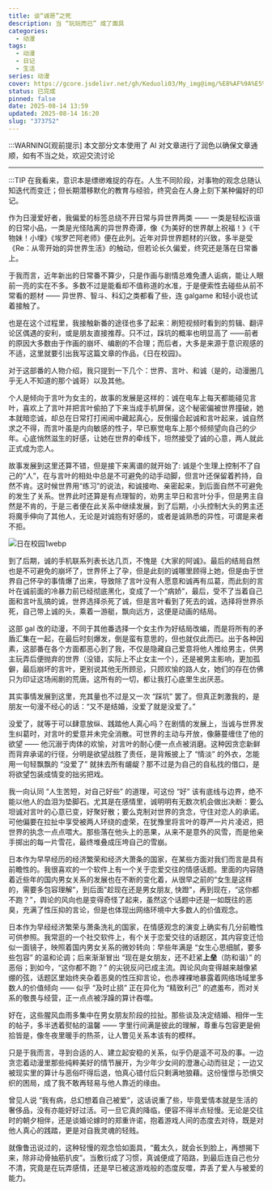 ```yaml
---
title: 谈“诚哥”之死
description: 当 “玩玩而已” 成了面具
categories:
  - 动漫
tags:
  - 动漫
  - 日记
  - 生活
series: 动漫
cover: https://gcore.jsdelivr.net/gh/Keduoli03/My_img@img/%E8%AF%9A%E5%93%A5%E9%81%97%E7%85%A7.webp
status: 已完成
pinned: false
date: 2025-08-14 13:59
updated: 2025-08-14 16:20
slug: "373752"
---
```


:::WARNING[观前提示]
本文部分文本使用了 AI 对文章进行了润色以确保文章通顺，如有不当之处，欢迎交流讨论

---

:::TIP
 在我看来，意识本是缥缈难捉的存在。人生不同阶段，对事物的观念总随认知迭代而变迁；但长期潜移默化的教育与经验，终究会在人身上刻下某种偏好的印记。

作为日漫爱好者，我偏爱的标签总绕不开日常与异世界两类 —— 一类是轻松诙谐的日常小品，一类是光怪陆离的异世界奇谭，像《为美好的世界献上祝福！》《干物妹！小埋》《埃罗芒阿老师》便在此列。近年对异世界题材的兴致，多半是受《Re：从零开始的异世界生活》的触动，但若论长久偏爱，终究还是落在日常番上。

于我而言，近年新出的日常番不算少，只是作画与剧情总难免遭人诟病，能让人眼前一亮的实在不多。多数不过是能看却不值称道的水准，于是便索性去碰些从前不常看的题材 —— 异世界、智斗、科幻之类都看了些，连 galgame 和轻小说也试着接触了。

也是在这个过程里，我接触新番的途径也多了起来：刷短视频时看到的剪辑、翻评论区偶遇的安利，或是朋友直接推荐。只不过，踩坑的概率也明显高了 ——前者的原因大多数由于作画的崩坏、编剧的不合理；而后者，大多是来源于意识观感的不适，这里就要引出我写这篇文章的作品，《日在校园》。

对于这部番的人物介绍，我只提到一下几个：世界、言叶、和诚（是的，动漫圈几乎无人不知道的那个诚哥）以及其他。

个人是倾向于言叶为女主的，故事的发展是这样的：诚在电车上每天都能碰见言叶，喜欢上了言叶并把言叶偷拍了下来当成手机屏保，这个秘密偏被世界撞破，她本就暗恋诚，却总在日常打打闹闹中藏起真心，反倒撮合起诚和言叶起来，诚自然求之不得，而言叶虽是内向敏感的性子，早已察觉电车上那个频频望向自己的少年。心底悄然滋生的好感，让她在世界的牵线下，坦然接受了诚的心意，两人就此正式成为恋人。

故事发展到这里还算不错，但是接下来离谱的就开始了: 诚是个生理上控制不了自己的“人”，在与言叶的相处中总是不可避免的动手动脚，但言叶还保留着矜持，自然不肯。这时候世界用“练习”的说法，和诚接吻、亲密起来，到后面自然不可避免的发生了关系。世界此时还算是有点理智的，劝男主早日和言叶分手，但是男主自然是不肯的，于是三者便在此关系中继续发展，到了后期，小头控制大头的男主还将魔手伸向了其他人，无论是对诚抱有好感的，或者是诚熟悉的异性，可谓是来者不拒。

![日在校园1webp](https://gcore.jsdelivr.net/gh/Keduoli03/My_img@img/%E6%97%A5%E5%9C%A8%E6%A0%A1%E5%9B%AD1webp "手机截图")

到了后期，诚的手机联系列表长达几页，不愧是《大家的阿诚》。最后的结局自然也是不可避免的崩坏了，世界怀上了孕，但是此刻的诚哪里顾得上她，但是由于世界自己怀孕的事情爆了出来，导致除了言叶没有人愿意和诚再有瓜葛，而此刻的言叶在诚前面的冷暴力前已经彻底黑化，变成了一个“病娇”，最后，受不了当着自己面和言叶乱搞的诚，世界选择杀死了诚，但是言叶看到了死去的诚，选择将世界杀死，自己带上诚的头，乘着一游艇，飘向远方，这便是动画的结局。

这部 gal 改的动漫，不同于其他番选择一个女主作为好结局改编，而是将所有的矛盾汇集在一起，在最后时刻爆发，倒是蛮有意思的，但也就仅此而已。出于各种因素，这部番在各个方面都恶心到了我，不仅是隐藏自己爱意将他人推给男主，供男主玩弄后便抛弃的世界（没错，实际上不止女主一个），还是被男主影响，更加孤僻，最后崩坏的言叶，更别说其他无所顾忌，只顾欢愉的路人女，她们的存在仿佛只为印证这场闹剧的荒唐。这所有的一切，都让我打心底里生出厌恶。​

其实事情发展到这里，充其量也不过是又一次 “踩坑” 罢了。但真正刺激我的，是朋友一句漫不经心的话：“又不是结婚，没爱了就是没爱了。”

没爱了，就等于可以肆意放纵、践踏他人真心吗？在剧情的发展上，当诚与世界发生纠葛时，对言叶的爱意并未完全消散。可世界的主动与开放，像藤蔓缠住了他的欲望 —— 他沉溺于肉体的欢愉，对言叶的耐心便一点点被消磨。这种因贪恋新鲜而背弃承诺的行径，分明是欲望战胜了责任，是背叛披上了 “情淡” 的外衣，怎能用一句轻飘飘的 “没爱了” 就抹去所有龌龊？那不过是为自己的自私找的借口，是将欲望包装成情变的拙劣把戏。

我一向认同 “人生苦短，对自己好些” 的道理，可这份 “好” 该有底线与边界，绝不能以他人的血泪为垫脚石。尤其是在感情里，诚明明有无数次机会做出决断：要么坦诚对言叶的心意已变，好聚好散；要么克制对世界的贪念，守住对恋人的承诺。可他偏要在拉扯中享受被两人环绕的虚荣，在犹豫里将言叶的尊严一片片凌迟，把世界的执念一点点喂大。那些落在他头上的恶果，从来不是意外的风雪，而是他亲手掷出的每一片雪花，最终堆叠成压垮自己的雪崩。

日本作为早早经历的经济繁荣和经济大萧条的国家，在某些方面对我们而言是具有前瞻性的。我很喜欢的一个软件上有一个关于恋爱交往的情感话题。里面的内容随着近些年的国内男女关系的发展也在不断的变化着，从很早之前的“女生是这样的，需要多包容理解”，到后面"趁现在还是男女朋友, 快蹬"，再到现在，“这你都不跑？”，舆论的风向也是变得奇怪了起来，虽然这个话题中还是一如既往的恶臭，充满了性压抑的言论，但是也体现出网络环境中大多数人的价值观念。

日本作为早经经济繁荣与萧条洗礼的国家，在情感观念的演变上确实有几分前瞻性可供参照。我常逛的一个社交软件上，有个关于恋爱交往的话题区，其内容变迁恰似一面镜子，映照着国内男女关系的微妙转向：早些年满是 “女生心思细腻，要多些包容” 的温和论调；后来渐渐冒出 “现在是女朋友，还不赶紧**上垒**（防和谐）” 的恶俗；到如今，“这你都不跑？” 的尖锐反问已成主流。舆论风向变得越来越像紧绷的弦，话题区里始终夹杂着恶臭的性压抑言论，也赤裸裸地暴露着网络场域里多数人的价值倾向 —— 似乎 “及时止损” 正在异化为 “精致利己” 的遮羞布，而对关系的敬畏与经营，正一点点被浮躁的算计吞噬。

好在，这些腥风血雨多集中在男女朋友阶段的拉扯。那些谈及决定结婚、相伴一生的帖子，多半透着熨帖的温馨 —— 字里行间满是彼此的理解，尊重与包容更是俯拾皆是，像冬夜里暖手的热茶，让人瞥见关系本该有的模样。​

只是于我而言，寻到合适的人、建立起安稳的关系，似乎仍是遥不可及的事。一边贪恋着动漫里那些纯粹美好的情节展开，为少年少女间的澄澈心动而驻足；一边又被现实里的算计与恶俗吓得后退，怕真心错付后只剩满地狼藉。这份憧憬与恐惧交织的困局，成了我不敢再轻易与他人靠近的缘由。

曾见人说 “我有病，总幻想着自己被爱”，这话说重了些，毕竟爱情本就是生活的奢侈品，没有亦能好好过活。可一旦它真的降临，便容不得半点轻慢。无论是交往时的朝夕相伴，还是谈婚论嫁时的郑重许诺，抱着游戏人间的态度去对待，既是对他人真心的践踏，更是对自我灵魂的轻贱。​

就像鲁迅说过的，这种轻慢的观念恰如面具，“戴太久，就会长到脸上，再想揭下来，除非动骨抽筋扒皮”。当敷衍成了习惯，真诚便成了陌路，到最后连自己也分不清，究竟是在玩弄感情，还是早已被这游戏般的态度反噬，弄丢了爱人与被爱的能力。

